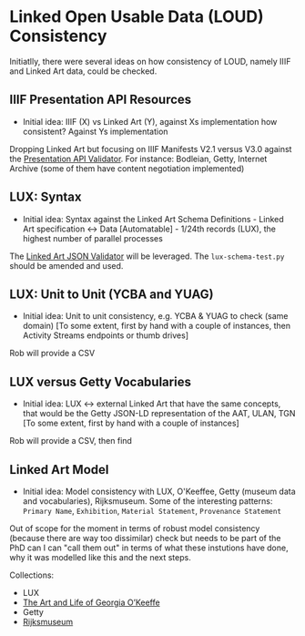 # Linked Open Usable Data (LOUD) Consistency

Initiatlly, there were several ideas on how consistency of LOUD, namely IIIF and Linked Art data, could be checked. 

## IIIF Presentation API Resources

- Initial idea: IIIF (X) vs Linked Art (Y), against Xs implementation how consistent? Against Ys implementation

Dropping Linked Art but focusing on IIIF Manifests V2.1 versus V3.0 against the [Presentation API Validator](https://presentation-validator.iiif.io/). For instance: Bodleian, Getty, Internet Archive (some of them have content negotiation implemented)

## LUX: Syntax

- Initial idea: Syntax against the Linked Art Schema Definitions - Linked Art specification <-> Data [Automatable] - 1/24th records (LUX), the highest number of parallel processes

The [Linked Art JSON Validator](https://github.com/linked-art/json-validator) will be leveraged. The `lux-schema-test.py` should be amended and used. 

## LUX: Unit to Unit (YCBA and YUAG)

- Initial idea: Unit to unit consistency, e.g. YCBA & YUAG to check (same domain) [To some extent, first by hand with a couple of instances, then Activity Streams endpoints or thumb drives]

Rob will provide a CSV

## LUX versus Getty Vocabularies

- Initial idea: LUX <-> external Linked Art that have the same concepts, that would be the Getty JSON-LD representation of the AAT, ULAN, TGN [To some extent, first by hand with a couple of instances]

Rob will provide a CSV, then find 

##  Linked Art Model

- Initial idea: Model consistency with LUX, O'Keeffee, Getty (museum data and vocabularies), Rijksmuseum. Some of the interesting patterns: `Primary Name`, `Exhibition`, `Material Statement`, `Provenance Statement`

Out of scope for the moment in terms of robust model consistency (because there are way too dissimilar) check but needs to be part of the PhD can I can "call them out" in terms of what these instutions have done, why it was modelled like this and the next steps. 

Collections: 

- LUX
- [The Art and Life of Georgia O’Keeffe](https://collections.okeeffemuseum.org/)
- Getty
- [Rijksmuseum](https://data.rijksmuseum.nl/object-metadata/download/)
